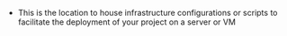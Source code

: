 - This is the location to house infrastructure configurations or scripts to facilitate the deployment of your project on a server or VM
